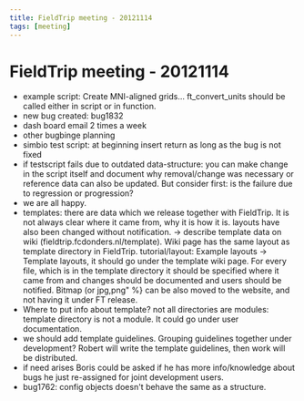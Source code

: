 ```yaml
---
title: FieldTrip meeting - 20121114
tags: [meeting]
---
```


# FieldTrip meeting - 20121114

- example script: Create MNI-aligned grids... ft_convert_units should be called either in script or in function.
- new bug created: bug1832
- dash board email 2 times a week
- other bugbinge planning
- simbio test script: at beginning insert return as long as the bug is not fixed
- if testscript fails due to outdated data-structure: you can make change in the script itself and document why removal/change was necessary or reference data can also be updated. But consider first: is the failure due to regression or progression?
- we are all happy.
- templates: there are data which we release together with FieldTrip. It is not always clear where it came from, why it is how it is. layouts have also been changed without notification. -> describe template data on wiki (fieldtrip.fcdonders.nl/template). Wiki page has the same layout as template directory in FieldTrip. tutorial/layout: Example layouts -> Template layouts, it should go under the template wiki page. For every file, which is in the template directory it should be specified where it came from and changes should be documented and users should be notified. Bitmap (or jpg,png" %} can be also moved to the website, and not having it under FT release.
- Where to put info about template? not all directories are modules: template directory is not a module. It could go under user documentation.
- we should add template guidelines. Grouping guidelines together under development? Robert will write the template guidelines, then work will be distributed.
- if need arises Boris could be asked if he has more info/knowledge about bugs he just re-assigned for joint development users.
- bug1762: config objects doesn't behave the same as a structure.
